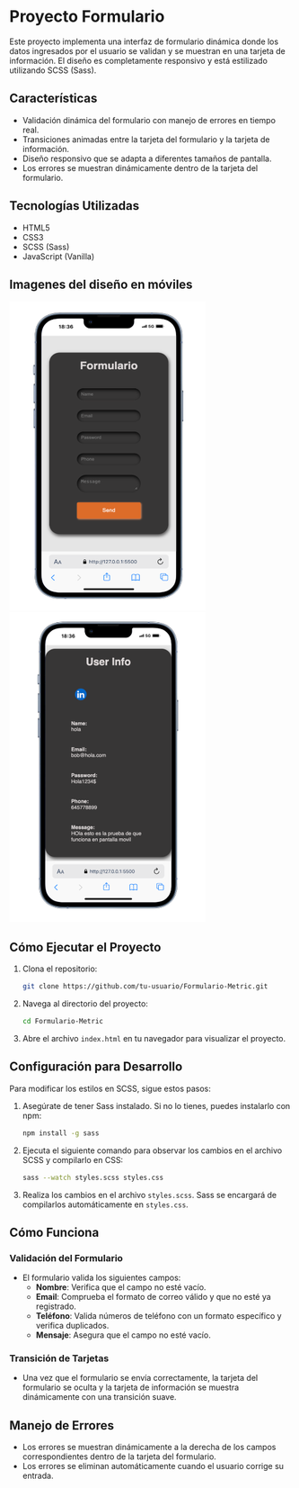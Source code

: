 # Proyecto Formulario

Este proyecto implementa una interfaz de formulario dinámica donde los datos ingresados por el usuario se validan y se muestran en una tarjeta de información. El diseño es completamente responsivo y está estilizado utilizando SCSS (Sass).

## Características
- Validación dinámica del formulario con manejo de errores en tiempo real.
- Transiciones animadas entre la tarjeta del formulario y la tarjeta de información.
- Diseño responsivo que se adapta a diferentes tamaños de pantalla.
- Los errores se muestran dinámicamente dentro de la tarjeta del formulario.

## Tecnologías Utilizadas
- HTML5
- CSS3
- SCSS (Sass)
- JavaScript (Vanilla)

## Imagenes del diseño en móviles
<img src="img/Form-card.png" alt="form-card" width="350px" height="550px">
<img src="img/Card-Info.png" alt="form-card" width="350px" height="550px">

## Cómo Ejecutar el Proyecto
1. Clona el repositorio:
   ```bash
   git clone https://github.com/tu-usuario/Formulario-Metric.git
   ```

2. Navega al directorio del proyecto:
   ```bash
   cd Formulario-Metric
   ```

3. Abre el archivo `index.html` en tu navegador para visualizar el proyecto.

## Configuración para Desarrollo
Para modificar los estilos en SCSS, sigue estos pasos:

1. Asegúrate de tener Sass instalado. Si no lo tienes, puedes instalarlo con npm:
   ```bash
   npm install -g sass
   ```

2. Ejecuta el siguiente comando para observar los cambios en el archivo SCSS y compilarlo en CSS:
   ```bash
   sass --watch styles.scss styles.css
   ```

3. Realiza los cambios en el archivo `styles.scss`. Sass se encargará de compilarlos automáticamente en `styles.css`.

## Cómo Funciona
### Validación del Formulario
- El formulario valida los siguientes campos:
  - **Nombre**: Verifica que el campo no esté vacío.
  - **Email**: Comprueba el formato de correo válido y que no esté ya registrado.
  - **Teléfono**: Valida números de teléfono con un formato específico y verifica duplicados.
  - **Mensaje**: Asegura que el campo no esté vacío.

### Transición de Tarjetas
- Una vez que el formulario se envía correctamente, la tarjeta del formulario se oculta y la tarjeta de información se muestra dinámicamente con una transición suave.

## Manejo de Errores
- Los errores se muestran dinámicamente a la derecha de los campos correspondientes dentro de la tarjeta del formulario.
- Los errores se eliminan automáticamente cuando el usuario corrige su entrada.


